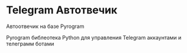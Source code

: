 # Telegram Автотвечик
Автоотвечик на базе Pyrogram

Pyrogram библеотека Python для управления Telegram аккаунтами и телеграмм ботами
